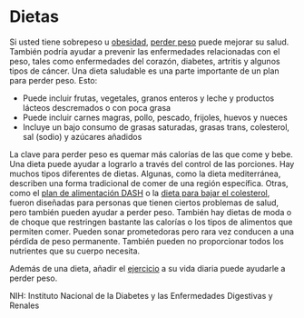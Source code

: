 Dietas
======


Si usted tiene sobrepeso u [obesidad](https://medlineplus.gov/spanish/obesity.html), [perder peso](https://medlineplus.gov/spanish/weightcontrol.html) puede mejorar su salud. También podría ayudar a prevenir las enfermedades relacionadas con el peso, tales como enfermedades del corazón, diabetes, artritis y algunos tipos de cáncer. Una dieta saludable es una parte importante de un plan para perder peso. Esto:


* Puede incluir frutas, vegetales, granos enteros y leche y productos lácteos descremados o con poca grasa
* Puede incluir carnes magras, pollo, pescado, frijoles, huevos y nueces
* Incluye un bajo consumo de grasas saturadas, grasas trans, colesterol, sal (sodio) y azúcares añadidos


La clave para perder peso es quemar más calorías de las que come y bebe. Una dieta puede ayudar a lograrlo a través del control de las porciones. Hay muchos tipos diferentes de dietas. Algunas, como la dieta mediterránea, describen una forma tradicional de comer de una región específica. Otras, como el [plan de alimentación DASH](https://medlineplus.gov/spanish/dasheatingplan.html) o la [dieta para bajar el colesterol](https://medlineplus.gov/spanish/howtolowercholesterolwithdiet.html), fueron diseñadas para personas que tienen ciertos problemas de salud, pero también pueden ayudar a perder peso. También hay dietas de moda o de choque que restringen bastante las calorías o los tipos de alimentos que permiten comer. Pueden sonar prometedoras pero rara vez conducen a una pérdida de peso permanente. También pueden no proporcionar todos los nutrientes que su cuerpo necesita.


Además de una dieta, añadir el [ejercicio](https://medlineplus.gov/spanish/exerciseandphysicalfitness.html) a su vida diaria puede ayudarle a perder peso.


NIH: Instituto Nacional de la Diabetes y las Enfermedades Digestivas y Renales

